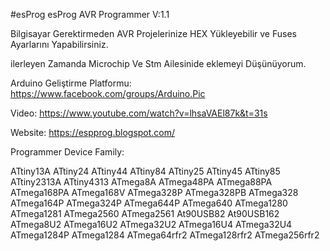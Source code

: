#esProg
esProg AVR Programmer V:1.1

Bilgisayar Gerektirmeden AVR Projelerinize HEX Yükleyebilir ve Fuses Ayarlarını Yapabilirsiniz.

ilerleyen Zamanda Microchip Ve Stm Ailesinide eklemeyi Düşünüyorum.

Arduino Geliştirme Platformu: https://www.facebook.com/groups/Arduino.Pic

Video: https://www.youtube.com/watch?v=lhsaVAEl87k&t=31s

Website: https://espprog.blogspot.com/

Programmer Device Family: 
 
ATtiny13A
ATtiny24
ATtiny44
ATtiny84
ATtiny25
ATtiny45
ATtiny85
ATtiny2313A
ATtiny4313
ATmega8A
ATmega48PA
ATmega88PA
ATmega168PA
ATmega168V
ATmega328P
ATmega328PB
ATmega328
ATmega164P
ATmega324P
ATmega644P
ATmega640
ATmega1280
ATmega1281
ATmega2560
ATmega2561
At90USB82
At90USB162
ATmega8U2
ATmega16U2
ATmega32U2
ATmega16U4
ATmega32U4
ATmega1284P
ATmega1284
ATmega64rfr2
ATmega128rfr2
ATmega256rfr2
